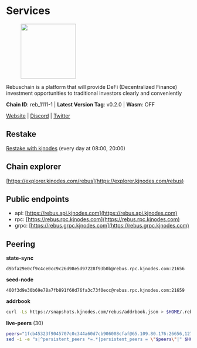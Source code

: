 # Services

<figure><img src="https://raw.githubusercontent.com/kj89/testnet_manuals/main/pingpub/logos/rebus.png" width="150" alt=""><figcaption></figcaption></figure>

Rebuschain is a platform that will provide DeFi (Decentralized Finance)  investment opportunities to traditional investors clearly and conveniently

**Chain ID**: reb_1111-1 | **Latest Version Tag**: v0.2.0 | **Wasm**: OFF

[Website](https://www.rebuschain.com) | [Discord](https://discord.gg/rebuschain) | [Twitter](https://twitter.com/RebusChain)

## Restake

[Restake with kjnodes](https://restake.app/rebus/rebusvaloper1vndzy8y55ylgpmmsc34uy8rm6kqlml6ffs9lrv) (every day at 08:00, 20:00)
## Chain explorer
[https://explorer.kjnodes.com/rebus](https://explorer.kjnodes.com/rebus)

## Public endpoints

* api: [https://rebus.api.kjnodes.com](https://rebus.api.kjnodes.com)
* rpc: [https://rebus.rpc.kjnodes.com](https://rebus.rpc.kjnodes.com)
* grpc: [https://rebus.grpc.kjnodes.com](https://rebus.grpc.kjnodes.com)

## Peering

**state-sync**

```text
d9bfa29e0cf9c4ce0cc9c26d98e5d97228f93b0b@rebus.rpc.kjnodes.com:21656
```

**seed-node**

```text
400f3d9e30b69e78a7fb891f60d76fa3c73f0ecc@rebus.rpc.kjnodes.com:21659
```

**addrbook**
```bash
curl -Ls https://snapshots.kjnodes.com/rebus/addrbook.json > $HOME/.rebusd/config/addrbook.json
```

**live-peers** (30)
```bash
peers="1fcb45323f9045707c0c344a60d7cb906008cfaf@65.109.80.176:26656,12703ce9efe6c1171c193dae2e2041a2be610852@65.108.44.149:29656,d28516746773bfaeca4efa5537c0bf5990b8828e@65.21.229.33:27656,12e6bea6650a53150c01ca3897e4a0b94d6e9d4e@135.181.141.47:26656,4a4d2e7070e05ad6c13628d2f191d96172659452@65.109.65.210:40656,a35d28e111c1dcc1e5f3203627b449adfb4425f2@65.109.29.150:21656,1fe32d8f09b8715b1e626da17b3ecfe26623b371@176.9.22.117:27656,89757803f40da51678451735445ad40d5b15e059@169.155.44.106:26656,b212d5740b2e11e54f56b072dc13b6134650cfb5@169.155.168.16:26656,e056318da91e77585f496333040e00e12f6941d1@51.83.97.166:26656,b8613a7717b0ebaf2100c360cf13c92c4de33100@195.201.63.87:41666,a3d975c913570ad217d9a3de01a8616ad5ce20f8@142.132.128.137:26656,3e319c765b7b48d518a2e3218efc317234b81681@142.132.159.188:26656,bb2a7dc81b9bd0e017409a2bbb71b12bb899e743@178.63.22.117:26656,0fedf7695d9e2721663c1d573d6d81a14c21533e@65.21.90.137:12856,05483a7ec0160b17de1ad8e7793c7502e70e5525@146.59.85.223:17256,b1b08fe470551dca6d6631fb1bfabb814f6c1aec@54.37.129.164:54556,4e3e545e85000045ef44905ab683a5db6f87cdbe@88.198.32.17:37656,69e27ab9b46350654805df3ea8d9ac2f00af4e4c@38.242.244.85:26656,07b84cf4b47a2e5ad251267716fe05bcf30330cd@65.21.170.3:29656,ff7621be29e39e9fdf07f2501e1a217201ca29ee@213.239.207.175:39656,056d6a61c8a4c5ccb02123d67a013434423f155a@149.102.142.57:26656,d3a8fdbe6776fc71998fa893abcd634461b52b19@65.109.92.241:40106,b8c42fcb311b47cdb8285b5697f661fbba5bf1a5@51.68.157.129:26656,6d8c83cc702365363b829a14efdd414401da369b@23.88.69.167:27565,641b33b0e909630868133820605edf2b4ba4969a@65.109.49.109:26656,a7d96dc929824613315dcc1c90fee119f28cc51f@164.152.160.207:26656,17779ded6b3dc2f31d6c6f40cc6f07d802753ba7@78.47.153.128:26656,d9bfa29e0cf9c4ce0cc9c26d98e5d97228f93b0b@65.109.88.38:21656,c124ce0b508e8b9ed1c5b6957f362225659b5343@134.65.192.98:26656"
sed -i -e "s|^persistent_peers *=.*|persistent_peers = \"$peers\"|" $HOME/.rebusd/config/config.toml
```
